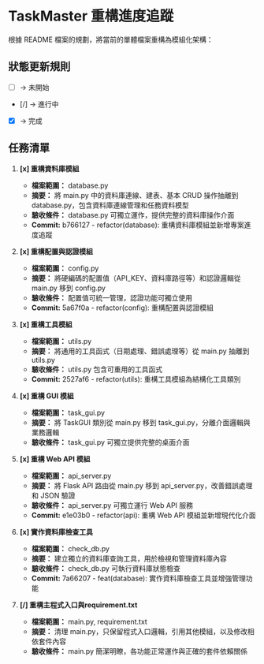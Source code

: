 # TaskMaster 重構進度追蹤

根據 README 檔案的規劃，將當前的單體檔案重構為模組化架構：

## 狀態更新規則
- [ ] → 未開始
- [/] → 進行中
- [x] → 完成

## 任務清單

1. **[x] 重構資料庫模組**
   - **檔案範圍：** database.py
   - **摘要：** 將 main.py 中的資料庫連線、建表、基本 CRUD 操作抽離到 database.py，包含資料庫連線管理和任務資料模型
   - **驗收條件：** database.py 可獨立運作，提供完整的資料庫操作介面
   - **Commit:** b766127 - refactor(database): 重構資料庫模組並新增專案進度追蹤

2. **[x] 重構配置與認證模組**
   - **檔案範圍：** config.py
   - **摘要：** 將硬編碼的配置值（API_KEY、資料庫路徑等）和認證邏輯從 main.py 移到 config.py
   - **驗收條件：** 配置值可統一管理，認證功能可獨立使用
   - **Commit:** 5a67f0a - refactor(config): 重構配置與認證模組

3. **[x] 重構工具模組**
   - **檔案範圍：** utils.py
   - **摘要：** 將通用的工具函式（日期處理、錯誤處理等）從 main.py 抽離到 utils.py
   - **驗收條件：** utils.py 包含可重用的工具函式
   - **Commit:** 2527af6 - refactor(utils): 重構工具模組為結構化工具類別

4. **[x] 重構 GUI 模組**
   - **檔案範圍：** task_gui.py
   - **摘要：** 將 TaskGUI 類別從 main.py 移到 task_gui.py，分離介面邏輯與業務邏輯
   - **驗收條件：** task_gui.py 可獨立提供完整的桌面介面

5. **[x] 重構 Web API 模組**
   - **檔案範圍：** api_server.py
   - **摘要：** 將 Flask API 路由從 main.py 移到 api_server.py，改善錯誤處理和 JSON 驗證
   - **驗收條件：** api_server.py 可獨立運行 Web API 服務
   - **Commit:** e1e03b0 - refactor(api): 重構 Web API 模組並新增現代化介面

6. **[x] 實作資料庫檢查工具**
   - **檔案範圍：** check_db.py
   - **摘要：** 建立獨立的資料庫查詢工具，用於檢視和管理資料庫內容
   - **驗收條件：** check_db.py 可執行資料庫狀態檢查
   - **Commit:** 7a66207 - feat(database): 實作資料庫檢查工具並增強管理功能

7. **[/] 重構主程式入口與requirement.txt**
   - **檔案範圍：** main.py, requirement.txt
   - **摘要：** 清理 main.py，只保留程式入口邏輯，引用其他模組，以及修改相依套件內容
   - **驗收條件：** main.py 簡潔明瞭，各功能正常運作與正確的套件依賴關係

